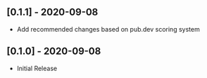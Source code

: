 ## [0.1.1] - 2020-09-08

* Add recommended changes based on pub.dev scoring system

## [0.1.0] - 2020-09-08

* Initial Release